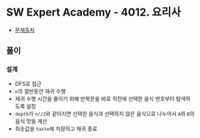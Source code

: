 # SW Expert Academy - 4012. 요리사

* [문제출처](https://swexpertacademy.com/main/code/problem/problemDetail.do?contestProbId=AWIeUtVakTMDFAVH "[모의 SW 역량테스트] 요리사")

## 풀이
### 설계
- DFS로 접근
- `n`의 절반동안 재귀 수행
- 재귀 수행 시간을 줄이기 위해 반복문을 바로 직전에 선택한 음식 번호부터 탐색하도록 설정
- `depth`가 `n//2`와 같아지면 선택한 음식과 선택하지 않은 음식으로 나누어서 `A`와 `B`의 음식 맛을 계산
- 최솟값을 `taste`에 저장하고 재귀 종료